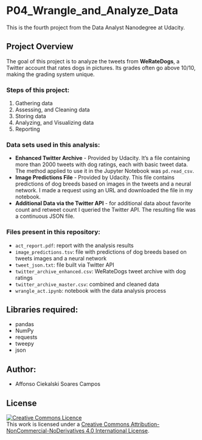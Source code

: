 # P04_Wrangle_and_Analyze_Data
This is the fourth project from the Data Analyst Nanodegree at Udacity.

## Project Overview
The goal of this project is to analyze the tweets from **WeRateDogs**, 
a Twitter account that rates dogs in pictures. Its grades often go 
above 10/10, making the grading system unique.

### Steps of this project:
1. Gathering data
2. Assessing, and Cleaning data
3. Storing data
4. Analyzing, and Visualizing data
5. Reporting

### Data sets used in this analysis:
* **Enhanced Twitter Archive** - Provided by Udacity. It’s a file containing 
more than 2000 tweets with dog ratings, each with basic tweet data. 
The method applied to use it in the Jupyter Notebook was `pd.read_csv`.
* **Image Predictions File** - Provided by Udacity. This file contains 
predictions of dog breeds based on images in the tweets and a neural network. 
I made a request using an URL and downloaded the file in my notebook.
* **Additional Data via the Twitter API** - for additional data about favorite 
count and retweet count I queried the Twitter API. The resulting file was a 
continuous JSON file.

### Files present in this repository:
* `act_report.pdf`: report with the analysis results
* `image_predictions.tsv`: file with predictions of dog breeds based on tweets images and a neural network
* `tweet_json.txt`: file built via Twitter API
* `twitter_archive_enhanced.csv`: WeRateDogs tweet archive with dog ratings
* `twitter_archive_master.csv`: combined and cleaned data
* `wrangle_act.ipynb`: notebook with the data analysis process


## Libraries required:
* pandas
* NumPy
* requests
* tweepy
* json

## Author:
* Affonso Ciekalski Soares Campos

## License
<a rel="license" href="http://creativecommons.org/licenses/by-nc-nd/4.0/">
  <img alt="Creative Commons Licence" style="border-width:0" src="https://i.creativecommons.org/l/by-nc-nd/4.0/88x31.png" /></a>
  <br />This work is licensed under a <a rel="license" href="http://creativecommons.org/licenses/by-nc-nd/4.0/">
  Creative Commons Attribution-NonCommercial-NoDerivatives 4.0 International License</a>.
 
